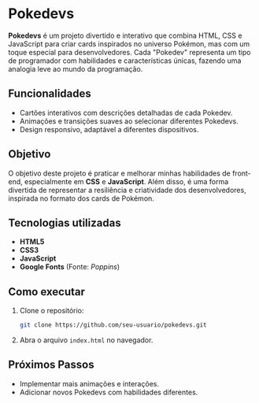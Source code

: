 # Pokedevs

**Pokedevs** é um projeto divertido e interativo que combina HTML, CSS e JavaScript para criar cards inspirados no universo Pokémon, mas com um toque especial para desenvolvedores. Cada "Pokedev" representa um tipo de programador com habilidades e características únicas, fazendo uma analogia leve ao mundo da programação.

## Funcionalidades

- Cartões interativos com descrições detalhadas de cada Pokedev.
- Animações e transições suaves ao selecionar diferentes Pokedevs.
- Design responsivo, adaptável a diferentes dispositivos.

## Objetivo

O objetivo deste projeto é praticar e melhorar minhas habilidades de front-end, especialmente em **CSS** e **JavaScript**. Além disso, é uma forma divertida de representar a resiliência e criatividade dos desenvolvedores, inspirada no formato dos cards de Pokémon.

## Tecnologias utilizadas

- **HTML5**
- **CSS3**
- **JavaScript**
- **Google Fonts** (Fonte: *Poppins*)

## Como executar

1. Clone o repositório:
   ```bash
   git clone https://github.com/seu-usuario/pokedevs.git
   ```
2. Abra o arquivo `index.html` no navegador.

## Próximos Passos

- Implementar mais animações e interações.
- Adicionar novos Pokedevs com habilidades diferentes.

